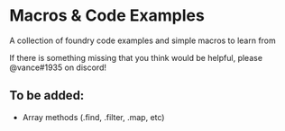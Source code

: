 # Macros & Code Examples
A collection of foundry code examples and simple macros to learn from

If there is something missing that you think would be helpful, please @vance#1935 on discord!

## To be added:
- Array methods (.find, .filter, .map, etc)
